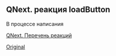 ## QNext. реакция loadButton

В процессе написания



[QNext. Перечень реакций](/docs-test/reactions)
  
[Original](https://telegra.ph/QNext-admin-reaction-loadButton-05-09)